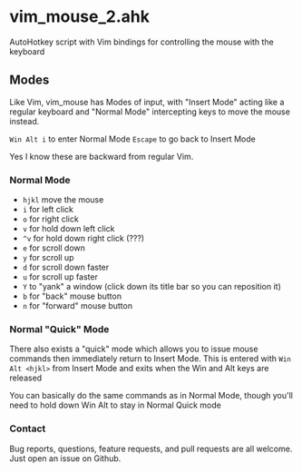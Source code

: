 # vim\_mouse\_2.ahk
AutoHotkey script with Vim bindings for controlling the mouse with the keyboard

## Modes
Like Vim, vim\_mouse has Modes of input, with "Insert Mode" acting like a regular keyboard
and "Normal Mode" intercepting keys to move the mouse instead.

`Win Alt i` to enter Normal Mode
`Escape` to go back to Insert Mode

Yes I know these are backward from regular Vim.

### Normal Mode

- `hjkl` move the mouse
- `i` for left click
- `o` for right click
- `v` for hold down left click
- `^v` for hold down right click (???)
- `e` for scroll down
- `y` for scroll up
- `d` for scroll down faster
- `u` for scroll up faster
- `Y` to "yank" a window (click down its title bar so you can reposition it)
- `b` for "back" mouse button
- `n` for "forward" mouse button

### Normal "Quick" Mode

There also exists a "quick" mode which allows you to issue mouse commands then immediately
return to Insert Mode. This is entered with `Win Alt <hjkl>` from Insert Mode and exits when
the Win and Alt keys are released

You can basically do the same commands as in Normal Mode, though you'll need to hold down
Win Alt to stay in Normal Quick mode

### Contact

Bug reports, questions, feature requests, and pull requests are all welcome.
Just open an issue on Github.
